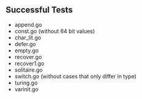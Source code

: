 Successful Tests
----------------

- append.go
- const.go (without 64 bit values)
- char_lit.go
- defer.go
- empty.go
- recover.go
- recover1.go
- solitaire.go
- switch.go (without cases that only differ in type)
- turing.go
- varinit.go
